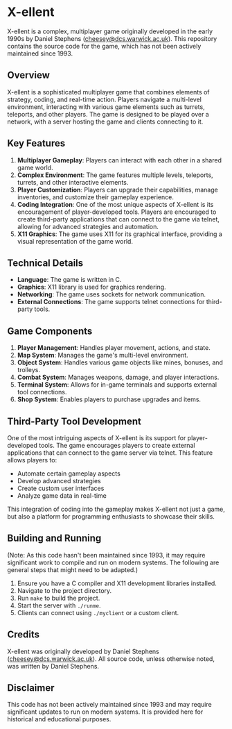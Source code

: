 # X-ellent

X-ellent is a complex, multiplayer game originally developed in the early 1990s by Daniel Stephens (cheesey@dcs.warwick.ac.uk). This repository contains the source code for the game, which has not been actively maintained since 1993.

## Overview

X-ellent is a sophisticated multiplayer game that combines elements of strategy, coding, and real-time action. Players navigate a multi-level environment, interacting with various game elements such as turrets, teleports, and other players. The game is designed to be played over a network, with a server hosting the game and clients connecting to it.

## Key Features

1. **Multiplayer Gameplay**: Players can interact with each other in a shared game world.
2. **Complex Environment**: The game features multiple levels, teleports, turrets, and other interactive elements.
3. **Player Customization**: Players can upgrade their capabilities, manage inventories, and customize their gameplay experience.
4. **Coding Integration**: One of the most unique aspects of X-ellent is its encouragement of player-developed tools. Players are encouraged to create third-party applications that can connect to the game via telnet, allowing for advanced strategies and automation.
5. **X11 Graphics**: The game uses X11 for its graphical interface, providing a visual representation of the game world.

## Technical Details

- **Language**: The game is written in C.
- **Graphics**: X11 library is used for graphics rendering.
- **Networking**: The game uses sockets for network communication.
- **External Connections**: The game supports telnet connections for third-party tools.

## Game Components

1. **Player Management**: Handles player movement, actions, and state.
2. **Map System**: Manages the game's multi-level environment.
3. **Object System**: Handles various game objects like mines, bonuses, and trolleys.
4. **Combat System**: Manages weapons, damage, and player interactions.
5. **Terminal System**: Allows for in-game terminals and supports external tool connections.
6. **Shop System**: Enables players to purchase upgrades and items.

## Third-Party Tool Development

One of the most intriguing aspects of X-ellent is its support for player-developed tools. The game encourages players to create external applications that can connect to the game server via telnet. This feature allows players to:

- Automate certain gameplay aspects
- Develop advanced strategies
- Create custom user interfaces
- Analyze game data in real-time

This integration of coding into the gameplay makes X-ellent not just a game, but also a platform for programming enthusiasts to showcase their skills.

## Building and Running

(Note: As this code hasn't been maintained since 1993, it may require significant work to compile and run on modern systems. The following are general steps that might need to be adapted.)

1. Ensure you have a C compiler and X11 development libraries installed.
2. Navigate to the project directory.
3. Run `make` to build the project.
4. Start the server with `./runme`.
5. Clients can connect using `./myclient` or a custom client.

## Credits

X-ellent was originally developed by Daniel Stephens (cheesey@dcs.warwick.ac.uk). All source code, unless otherwise noted, was written by Daniel Stephens.

## Disclaimer

This code has not been actively maintained since 1993 and may require significant updates to run on modern systems. It is provided here for historical and educational purposes.
